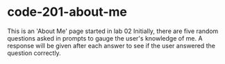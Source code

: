 # code-201-about-me
This is an 'About Me' page started in lab 02
Initially, there are five random questions asked in prompts to gauge the user's knowledge of me.  A response will be given after each answer to see if the user answered the question correctly.
